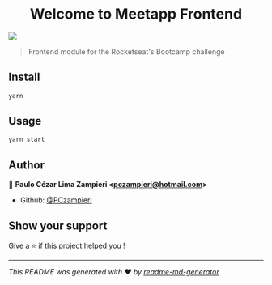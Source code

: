 <h1 align="center">Welcome to Meetapp Frontend</h1>
<p>
  <img src="https://img.shields.io/badge/version-1.0.0-blue.svg?cacheSeconds=2592000" />
</p>

> Frontend module for the Rocketseat&#39;s Bootcamp challenge

## Install

```sh
yarn
```

## Usage

```sh
yarn start
```


## Author

👤 **Paulo Cézar Lima Zampieri &lt;pczampieri@hotmail.com&gt;**

* Github: [@PCzampieri](https://github.com/PCzampieri)

## Show your support

Give a ⭐️ if this project helped you !

***
_This README was generated with ❤️ by [readme-md-generator](https://github.com/kefranabg/readme-md-generator)_
